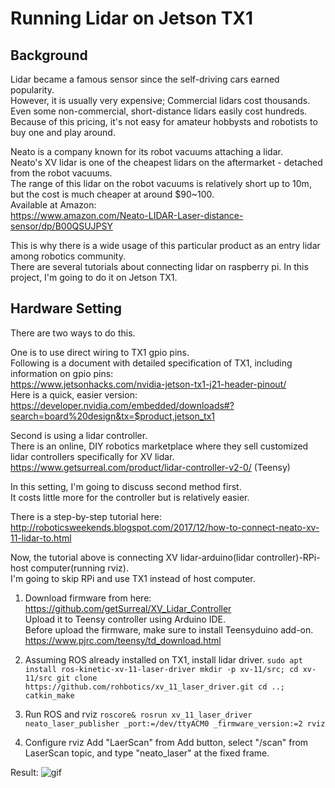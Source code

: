 # Running Lidar on Jetson TX1

## Background
Lidar became a famous sensor since the self-driving cars earned popularity.  
However, it is usually very expensive; Commercial lidars cost thousands.  
Even some non-commercial, short-distance lidars easily cost hundreds.  
Because of this pricing, it's not easy for amateur hobbysts and robotists to buy one and play around.

Neato is a company known for its robot vacuums attaching a lidar.  
Neato's XV lidar is one of the cheapest lidars on the aftermarket - detached from the robot vacuums.  
The range of this lidar on the robot vacuums is relatively short up to 10m, but the cost is much cheaper at around $90~100.  
Available at Amazon:  
https://www.amazon.com/Neato-LIDAR-Laser-distance-sensor/dp/B00QSUJPSY

This is why there is a wide usage of this particular product as an entry lidar among robotics community.  
There are several tutorials about connecting lidar on raspberry pi.
In this project, I'm going to do it on Jetson TX1.

## Hardware Setting
There are two ways to do this.  

One is to use direct wiring to TX1 gpio pins.  
Following is a document with detailed specification of TX1, including information on gpio pins:  
https://www.jetsonhacks.com/nvidia-jetson-tx1-j21-header-pinout/  
Here is a quick, easier version:  
https://developer.nvidia.com/embedded/downloads#?search=board%20design&tx=$product,jetson_tx1

Second is using a lidar controller.  
There is an online, DIY robotics marketplace where they sell customized lidar controllers specifically for XV lidar.  
https://www.getsurreal.com/product/lidar-controller-v2-0/ (Teensy)

In this setting, I'm going to discuss second method first.  
It costs little more for the controller but is relatively easier.  

There is a step-by-step tutorial here:  
http://roboticsweekends.blogspot.com/2017/12/how-to-connect-neato-xv-11-lidar-to.html

Now, the tutorial above is connecting XV lidar-arduino(lidar controller)-RPi-host computer(running rviz).  
I'm going to skip RPi and use TX1 instead of host computer.  

1. Download firmware from here:  
https://github.com/getSurreal/XV_Lidar_Controller  
Upload it to Teensy controller using Arduino IDE.  
Before upload the firmware, make sure to install Teensyduino add-on.  
https://www.pjrc.com/teensy/td_download.html

2. Assuming ROS already installed on TX1, install lidar driver.
`sudo apt install ros-kinetic-xv-11-laser-driver
mkdir -p xv-11/src; cd xv-11/src
git clone https://github.com/rohbotics/xv_11_laser_driver.git
cd ..; catkin_make`

3. Run ROS and rviz
`roscore&
rosrun xv_11_laser_driver neato_laser_publisher _port:=/dev/ttyACM0 _firmware_version:=2
rviz`

4. Configure rviz
Add "LaerScan" from Add button, select "/scan" from LaserScan topic, and type "neato_laser" at the fixed frame.

Result:
![gif](https://media.giphy.com/media/fMzSRAwmRTiRyRNddZ/giphy.gif) 

